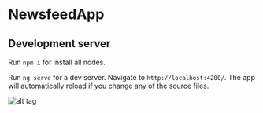 # NewsfeedApp

## Development server

Run `npm i` for install all nodes.

Run `ng serve` for a dev server. Navigate to `http://localhost:4200/`. The app will automatically reload if you change any of the source files.

![alt tag](https://github.com/SergeyMNet/angular-redux-example-app/blob/master/scr/example-redux.gif)